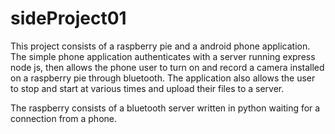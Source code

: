 # sideProject01

This project consists of a raspberry pie and a android phone application. The simple phone application authenticates with a server running express node js, then allows the phone user to turn on and record a camera installed on a raspberry pie through bluetooth. The application also allows the user to stop and start at various times and upload their files to a server.

The raspberry consists of a bluetooth server written in python waiting for a connection from a phone. 
